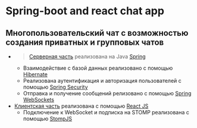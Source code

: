 # Spring-boot and react chat app
## Многопользовательский чат с возможностью создания приватных и групповых чатов

* > [Серверная часть](server/) реализована на Java [Spring](https://spring.io/projects/spring-framework/)
  - Взаимодействие с базой данных реализовано с помощью [Hibernate](https://hibernate.org/)
  - Реализована аутентификация и авторизация пользователей с помощью [Spring Security](https://docs.spring.io/spring-security/reference/index.html)
  - Отправка и получение сообщений релизовано с помощью [Spring WebSockets](https://docs.spring.io/spring-framework/reference/web/webflux-websocket.html)
* [Клиентская часть](client/) реализована с помощью [React JS](https://github.com/dawvvlad/spring-boot-react-chat-app/tree/master/client)
  - Подключение к WebSocket и подписка на STOMP реализована с помощью [StompJS](https://stomp-js.github.io/)
